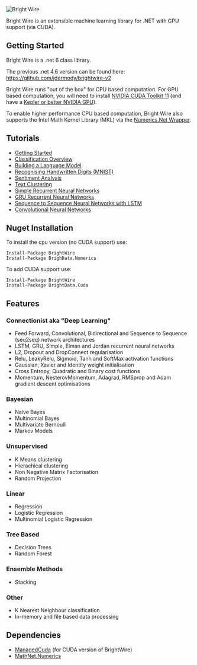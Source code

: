 <img src="http://www.jackdermody.net/image/bright-wire.png" alt="Bright Wire" style="max-height:144" />

Bright Wire is an extensible machine learning library for .NET with GPU support (via CUDA).

## Getting Started

Bright Wire is a .net 6 class library.

The previous .net 4.6 version can be found here: https://github.com/jdermody/brightwire-v2

Bright Wire runs "out of the box" for CPU based computation. For GPU based computation, you will need to install
[NVIDIA CUDA Toolkit 11](https://developer.nvidia.com/cuda-downloads) 
(and have a [Kepler or better NVIDIA GPU](https://en.wikipedia.org/wiki/CUDA#GPUs_supported)).

To enable higher performance CPU based computation, Bright Wire also supports the Intel Math Kernel Library (MKL) 
via the [Numerics.Net Wrapper](http://numerics.mathdotnet.com/MKL.html).

## Tutorials

* [Getting Started](http://www.jackdermody.net/brightwire/article/Introduction_to_Bright_Wire)
* [Classification Overview](http://www.jackdermody.net/brightwire/article/Classification_Overview_with_Bright_Wire)
* [Building a Language Model](http://www.jackdermody.net/brightwire/article/Generating_Text_with_Markov_Chains)
* [Recognising Handwritten Digits (MNIST)](http://www.jackdermody.net/brightwire/article/Recognising_Handwritten_Digits_(MNIST))
* [Sentiment Analysis](http://www.jackdermody.net/brightwire/article/Sentiment_Analysis)
* [Text Clustering](http://www.jackdermody.net/brightwire/article/Text_Clustering_Four_Ways)
* [Simple Recurrent Neural Networks](http://www.jackdermody.net/brightwire/article/Teaching_a_Recurrent_Neural_Net_Binary_Addition)
* [GRU Recurrent Neural Networks](http://www.jackdermody.net/brightwire/article/GRU_Recurrent_Neural_Networks)
* [Sequence to Sequence Neural Networks with LSTM](http://www.jackdermody.net/brightwire/article/Sequence_to_Sequence_with_LSTM)
* [Convolutional Neural Networks](http://www.jackdermody.net/brightwire/article/Convolutional_Neural_Networks)

## Nuget Installation

To install the cpu version (no CUDA support) use:

```
Install-Package BrightWire
Install-Package BrighData.Numerics
```

To add CUDA support use:

```
Install-Package BrightWire
Install-Package BrightData.Cuda
```

## Features

### Connectionist aka "Deep Learning"
* Feed Forward, Convolutional, Bidirectional and Sequence to Sequence (seq2seq) network architectures
* LSTM, GRU, Simple, Elman and Jordan recurrent neural networks
* L2, Dropout and DropConnect regularisation
* Relu, LeakyRelu, Sigmoid, Tanh and SoftMax activation functions
* Gaussian, Xavier and Identity weight initialisation
* Cross Entropy, Quadratic and Binary cost functions
* Momentum, NesterovMomentum, Adagrad, RMSprop and Adam gradient descent optimisations

### Bayesian
* Naive Bayes
* Multinomial Bayes
* Multivariate Bernoulli
* Markov Models

### Unsupervised
* K Means clustering
* Hierachical clustering
* Non Negative Matrix Factorisation
* Random Projection

### Linear
* Regression
* Logistic Regression
* Multinomial Logistic Regression

### Tree Based
* Decision Trees
* Random Forest

### Ensemble Methods
* Stacking

### Other
* K Nearest Neighbour classification
* In-memory and file based data processing

## Dependencies
* [ManagedCuda](https://github.com/kunzmi/managedCuda) (for CUDA version of BrightWire)
* [MathNet.Numerics](https://github.com/mathnet/mathnet-numerics)
